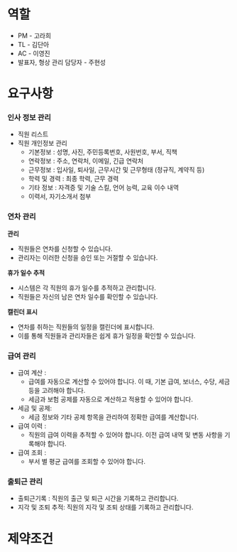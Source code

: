 # 역할
- PM - 고라희 <br>
- TL - 김단아 <br>
- AC - 이영진 <br>
- 발표자, 형상 관리 담당자 - 주현성<br>

# 요구사항

### 인사 정보 관리
- 직원 리스트
- 직원 개인정보 관리
  - 기본정보 : 성명, 사진, 주민등록번호, 사원번호, 부서, 직책
  - 연락정보 : 주소, 연락처, 이메일, 긴급 연락처
  - 근무정보 : 입사일, 퇴사일, 근무시간 및 근무형태 (정규직, 계약직 등)
  - 학력 및 경력 : 최종 학력, 근무 경력
  - 기타 정보 : 자격증 및 기술 스킬, 언어 능력, 교육 이수 내역
  - 이력서, 자기소개서 첨부
 
### 연차 관리

**관리**
- 직원들은 연차를 신청할 수 있습니다.
- 관리자는 이러한 신청을 승인 또는 거절할 수 있습니다.

**휴가 일수 추적**
- 시스템은 각 직원의 휴가 일수를 추적하고 관리합니다.
- 직원들은 자신의 남은 연차 일수를 확인할 수 있습니다.

**캘린더 표시**
- 연차를 취하는 직원들의 일정을 캘린더에 표시합니다.
- 이를 통해 직원들과 관리자들은 쉽게 휴가 일정을 확인할 수 있습니다.

### 급여 관리
- 급여 계산 :
    - 급여를 자동으로 계산할 수 있어야 합니다. 이 때, 기본 급여, 보너스, 수당, 세금 등을 고려해야 합니다.
    - 세금과 보험 공제를 자동으로 계산하고 적용할 수 있어야 합니다.
- 세금 및 공제:
    - 세금 정보와 기타 공제 항목을 관리하여 정확한 급여를 계산합니다.
- 급여 이력 :
    - 직원의 급여 이력을 추적할 수 있어야 합니다. 이전 급여 내역 및 변동 사항을 기록해야 합니다.
- 급여 조회 :
    - 부서 별 평균 급여를 조회할 수 있어야 합니다.
 
### 출퇴근 관리

- 출퇴근기록 : 직원의 출근 및 퇴근 시간을 기록하고 관리합니다.
- 지각 및 조퇴 추적: 직원의 지각 및 조퇴 상태를 기록하고 관리합니다.

# 제약조건
